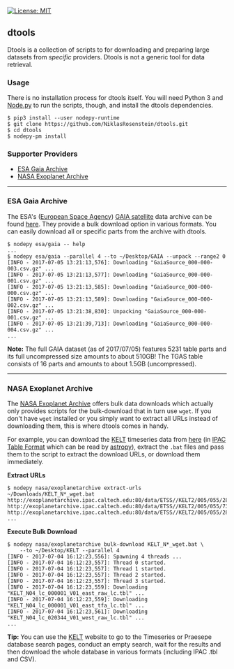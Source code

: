 [![License: MIT](https://img.shields.io/badge/License-MIT-yellow.svg)](https://opensource.org/licenses/MIT)

## dtools

Dtools is a collection of scripts to for downloading and preparing large
datasets from *specific* providers. Dtools is not a generic tool for data
retrieval.

### Usage

  [Node.py]: https://nodepy.org/

There is no installation process for dtools itself. You will need Python 3
and [Node.py] to run the scripts, though, and install the dtools dependencies.

    $ pip3 install --user nodepy-runtime
    $ git clone https://github.com/NiklasRosenstein/dtools.git
    $ cd dtools
    $ nodepy-pm install

### Supporter Providers

* [ESA Gaia Archive](#esa-gaia-archive)
* [NASA Exoplanet Archive](#nasa-exoplanet-archive)

---

### ESA Gaia Archive

  [ESA_1]: http://gea.esac.esa.int/archive/
  [ESA_2]: http://sci.esa.int/
  [ESA_3]: http://sci.esa.int/gaia/

The ESA's ([European Space Agency][ESA_2]) [GAIA satellite][ESA_3] data
archive can be found [here][ESA_1]. They provide a bulk download option in
various formats. You can easily download all or specific parts from the
archive with dtools.

    $ nodepy esa/gaia -- help
    ...
    $ nodepy esa/gaia --parallel 4 --to ~/Desktop/GAIA --unpack --range2 0
    [INFO - 2017-07-05 13:21:13,576]: Downloading "GaiaSource_000-000-003.csv.gz" ...
    [INFO - 2017-07-05 13:21:13,577]: Downloading "GaiaSource_000-000-001.csv.gz" ...
    [INFO - 2017-07-05 13:21:13,585]: Downloading "GaiaSource_000-000-000.csv.gz" ...
    [INFO - 2017-07-05 13:21:13,589]: Downloading "GaiaSource_000-000-002.csv.gz" ...
    [INFO - 2017-07-05 13:21:38,830]: Unpacking "GaiaSource_000-000-001.csv.gz" ...
    [INFO - 2017-07-05 13:21:39,713]: Downloading "GaiaSource_000-000-004.csv.gz" ...
    ...

**Note:** The full GAIA dataset (as of 2017/07/05) features 5231 table parts
and its full uncompressed size amounts to about 510GB! The TGAS table consists
of 16 parts and amounts to about 1.5GB (uncompressed).

---

### NASA Exoplanet Archive

  [NASA_1]: https://exoplanetarchive.ipac.caltech.edu/bulk_data_download/
  [NASA_2]: https://exoplanetarchive.ipac.caltech.edu/bulk_data_download/KELT_wget.tar.gz
  [NASA_3]: https://exoplanetarchive.ipac.caltech.edu/docs/KELT.html
  [IPAC Table Format]: http://irsa.ipac.caltech.edu/applications/DDGEN/Doc/ipac_tbl.html
  [astropy]: http://docs.astropy.org

The [NASA Exoplanet Archive][NASA_1] offers bulk data downloads which actually
only provides scripts for the bulk-download that in turn use `wget`. If you
don't have `wget` installed or you simply want to extract all URLs instead of
downloading them, this is where dtools comes in handy.

For example, you can download the [KELT][NASA_3] timeseries data from [here][NASA_2]
(in [IPAC Table Format] which can be read by [astropy]), extract the `.bat` files
and pass them to the script to extract the download URLs, or download them
immediately.

__Extract URLs__

    $ nodepy nasa/exoplanetarchive extract-urls ~/Downloads/KELT_N*_wget.bat
    http://exoplanetarchive.ipac.caltech.edu:80/data/ETSS//KELT2/005/055/28/KELT_N02_lc_000001_V01_east_raw_lc.tbl
    http://exoplanetarchive.ipac.caltech.edu:80/data/ETSS//KELT2/005/055/73/KELT_N02_lc_000001_V01_east_tfa_lc.tbl
    http://exoplanetarchive.ipac.caltech.edu:80/data/ETSS//KELT2/005/055/28/KELT_N02_lc_007676_V01_west_raw_lc.tbl
    ...

__Execute Bulk Download__

    $ nodepy nasa/exoplanetarchive bulk-download KELT_N*_wget.bat \
        --to ~/Desktop/KELT --parallel 4
    [INFO - 2017-07-04 16:12:23,556]: Spawning 4 threads ...
    [INFO - 2017-07-04 16:12:23,557]: Thread 0 started.
    [INFO - 2017-07-04 16:12:23,557]: Thread 1 started.
    [INFO - 2017-07-04 16:12:23,557]: Thread 2 started.
    [INFO - 2017-07-04 16:12:23,557]: Thread 3 started.
    [INFO - 2017-07-04 16:12:23,559]: Downloading "KELT_N04_lc_000001_V01_east_raw_lc.tbl" ...
    [INFO - 2017-07-04 16:12:23,559]: Downloading "KELT_N04_lc_000001_V01_east_tfa_lc.tbl" ...
    [INFO - 2017-07-04 16:12:23,561]: Downloading "KELT_N04_lc_020344_V01_west_raw_lc.tbl" ...
    ...

**Tip:** You can use the [KELT][NASA_3] website to go to the Timeseries or Praesepe
database search pages, conduct an empty search, wait for the results and then
download the whole database in various formats (including IPAC .tbl and CSV).
